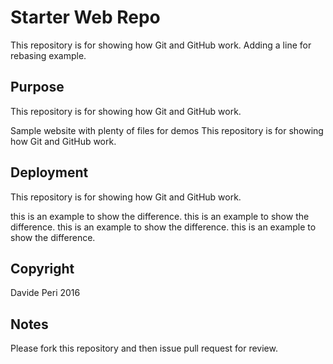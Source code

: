 # Starter Web Repo

This repository is for showing how Git and GitHub work. Adding a line for rebasing example.

## Purpose

This repository is for showing how Git and GitHub work.

Sample website with plenty of files for demos
This repository is for showing how Git and GitHub work.

## Deployment

This repository is for showing how Git and GitHub work.

this is an example to show the difference. this is an example to show the difference. this is an example to show the difference. this is an example to show the difference.

## Copyright

Davide Peri 2016

## Notes

Please fork this repository and then issue pull request for review.